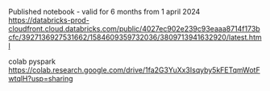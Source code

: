 
Published notebook - valid for 6 months from 1 april 2024
https://databricks-prod-cloudfront.cloud.databricks.com/public/4027ec902e239c93eaaa8714f173bcfc/3927136927531662/1584609359732036/3809713941632920/latest.html

colab pyspark
https://colab.research.google.com/drive/1fa2G3YuXx3Isqyby5kFETqmWotFwtqlH?usp=sharing

